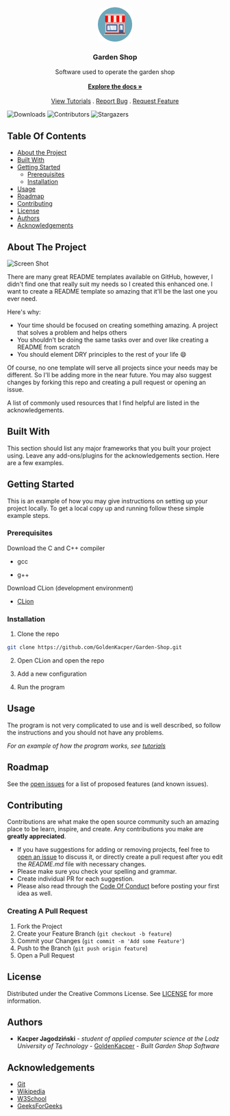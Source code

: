 <br/>
<p align="center">
  <a href="https://github.com/GoldenKacper/Garden-Shop">
    <img src="images/shop-icon.png" alt="Logo" width="80" height="80">
  </a>

  <h3 align="center">Garden Shop</h3>

  <p align="center">
    Software used to operate the garden shop
    <br/>
    <br/>
    <a href="https://github.com/GoldenKacper/Garden-Shop/tree/main/WorkShop"><strong>Explore the docs »</strong></a>
    <br/>
    <br/>
    <a href="https://github.com/GoldenKacper/Garden-Shop/tree/main/viedos">View Tutorials</a>
    .
    <a href="https://github.com/GoldenKacper/Garden-Shop/tree/main/bugReport">Report Bug</a>
    .
    <a href="https://github.com/GoldenKacper/Garden-Shop/tree/main/featureRequest">Request Feature</a>
  </p>
</p>

![Downloads](https://img.shields.io/github/downloads/GoldenKacper/Garden-Shop/total) ![Contributors](https://img.shields.io/github/contributors/GoldenKacper/Garden-Shop?color=dark-green) ![Stargazers](https://img.shields.io/github/stars/GoldenKacper/Garden-Shop?style=social)

## Table Of Contents

* [About the Project](#about-the-project)
* [Built With](#built-with)
* [Getting Started](#getting-started)
  * [Prerequisites](#prerequisites)
  * [Installation](#installation)
* [Usage](#usage)
* [Roadmap](#roadmap)
* [Contributing](#contributing)
* [License](#license)
* [Authors](#authors)
* [Acknowledgements](#acknowledgements)

## About The Project

![Screen Shot](images/screenshot.png)

There are many great README templates available on GitHub, however, I didn't find one that really suit my needs so I created this enhanced one. I want to create a README template so amazing that it'll be the last one you ever need.

Here's why:

* Your time should be focused on creating something amazing. A project that solves a problem and helps others
* You shouldn't be doing the same tasks over and over like creating a README from scratch
* You should element DRY principles to the rest of your life :smile:

Of course, no one template will serve all projects since your needs may be different. So I'll be adding more in the near future. You may also suggest changes by forking this repo and creating a pull request or opening an issue.

A list of commonly used resources that I find helpful are listed in the acknowledgements.

## Built With

This section should list any major frameworks that you built your project using. Leave any add-ons/plugins for the acknowledgements section. Here are a few examples.

## Getting Started

This is an example of how you may give instructions on setting up your project locally.
To get a local copy up and running follow these simple example steps.

### Prerequisites

Download the C and C++ compiler

* gcc

* g++

Download CLion (development environment)

* [CLion](https://www.jetbrains.com/clion/download/)


### Installation

1. Clone the repo

```sh
git clone https://github.com/GoldenKacper/Garden-Shop.git
```

2. Open CLion and open the repo

3. Add a new configuration

4. Run the program


## Usage

The program is not very complicated to use and is well described, so follow the instructions and you should not have any problems.

_For an example of how the program works, see [tutorials](https://github.com/GoldenKacper/Garden-Shop/tree/main/viedos)_

## Roadmap

See the [open issues](https://github.com/GoldenKacper/Garden-Shop/issues) for a list of proposed features (and known issues).

## Contributing

Contributions are what make the open source community such an amazing place to be learn, inspire, and create. Any contributions you make are **greatly appreciated**.
* If you have suggestions for adding or removing projects, feel free to [open an issue](https://github.com/GoldenKacper/Garden-Shop/issues/new) to discuss it, or directly create a pull request after you edit the *README.md* file with necessary changes.
* Please make sure you check your spelling and grammar.
* Create individual PR for each suggestion.
* Please also read through the [Code Of Conduct](https://github.com/GoldenKacper/Garden-Shop/blob/main/CODE_OF_CONDUCT.md) before posting your first idea as well.

### Creating A Pull Request

1. Fork the Project
2. Create your Feature Branch (`git checkout -b feature`)
3. Commit your Changes (`git commit -m 'Add some Feature'`)
4. Push to the Branch (`git push origin feature`)
5. Open a Pull Request

## License

Distributed under the Creative Commons License. See [LICENSE](https://github.com/GoldenKacper/Garden-Shop/blob/main/LICENSE.md) for more information.

## Authors

* **Kacper Jagodziński** - *student of applied computer science at the Lodz University of Technology* - [GoldenKacper](https://github.com/GoldenKacper) - *Built Garden Shop Software*

## Acknowledgements

* [Git](https://git-scm.com/docs/gittutorial)
* [Wikipedia](https://en.wikipedia.org/wiki/Object-oriented_programming)
* [W3School](https://www.w3schools.com/cpp/default.asp)
* [GeeksForGeeks](https://www.geeksforgeeks.org/templates-cpp/)

